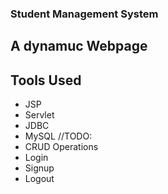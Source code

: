 ### Student Management System
## A dynamuc Webpage 
## Tools Used
* JSP
* Servlet
* JDBC
* MySQL
//TODO:
* CRUD Operations
* Login
* Signup
* Logout
